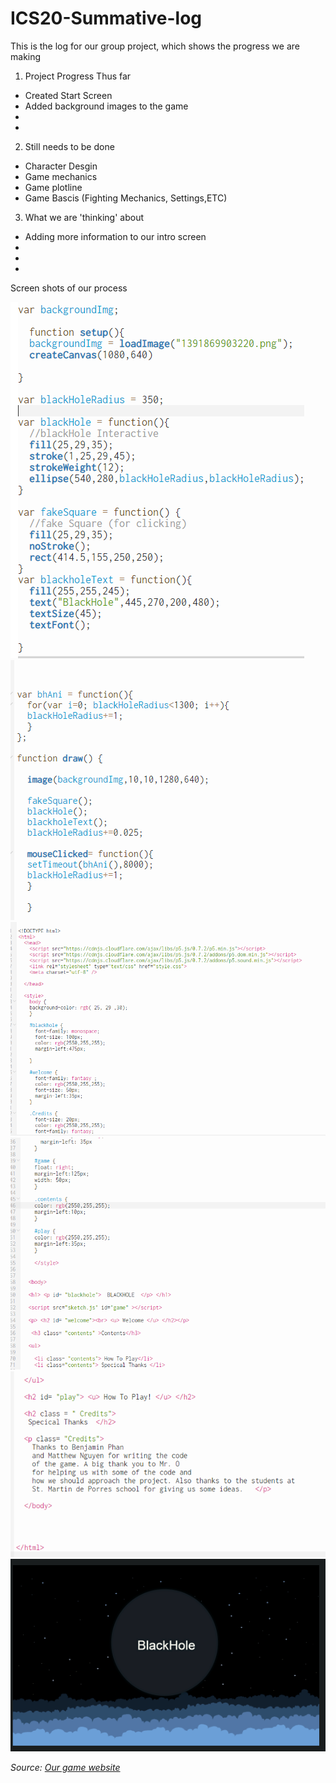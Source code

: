 # ICS20-Summative-log
This is the log for our group project, which shows the progress we are making


1. Project Progress Thus far
- Created Start Screen
- Added background images to the game
-
-
2. Still needs to be done 
- Character Desgin
- Game mechanics 
- Game plotline
- Game Bascis (Fighting Mechanics, Settings,ETC)
3. What we are 'thinking' about 
- Adding more information to our intro screen
-
-
- 
Screen shots of our process
<br>

![Code for game](https://github.com/davidklimantovich/ICS20-Summative-log/blob/master/Sceenshots.PNG)
![Code for game](https://github.com/davidklimantovich/ICS20-Summative-log/blob/master/Capture.PNG)
![Code for game(html)](https://github.com/davidklimantovich/ICS20-Summative-log/blob/master/Capture1.PNG)
![Code of game(html)](https://github.com/davidklimantovich/ICS20-Summative-log/blob/master/Capture2.PNG)
![code of the game(html)](https://github.com/davidklimantovich/ICS20-Summative-log/blob/master/Capture3.PNG)
![Picture of the game](https://github.com/davidklimantovich/ICS20-Summative-log/blob/master/Sceenshots1.PNG)
<p><em>Source: <a href=   https://editor.p5js.org/Benjaminphan04/sketches/HykqlCAy4 />Our game website </a></em></p>
